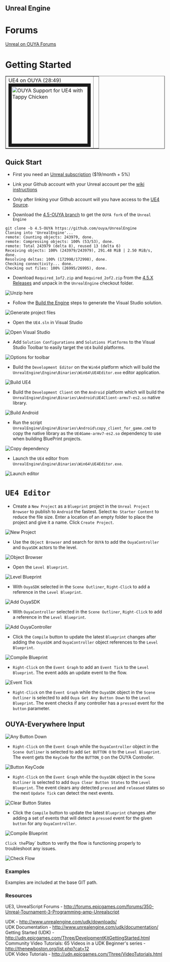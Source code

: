## Unreal Engine

# Forums #

[Unreal on OUYA Forums](http://forums.ouya.tv/categories/unreal-on-ouya)

# Getting Started #

<table border=1>
 <tr>
 <td>UE4 on OUYA (28:49)<br/>
<a href="http://www.youtube.com/watch?feature=player_embedded&v=lK7qGgeuI74" target="_blank">
<img src="http://img.youtube.com/vi/lK7qGgeuI74/0.jpg" alt="OUYA Support for UE4 with Tappy Chicken" width="240" height="180" border="10" /></a>
 </td>
 <td></td>
 </tr>
</table>

## Quick Start

* First you need an [Unreal subscription](http://unrealengine.com) ($19/month + 5%)

* Link your Github account with your Unreal account per the [wiki instructions](https://wiki.unrealengine.com/GitHub_Setup#GitHub_Account)

* Only after linking your Github account will you have access to the [UE4 Source](https://github.com/EpicGames/UnrealEngine).

* Download the [4.5-OUYA branch](https://github.com/ouya/UnrealEngine/tree/4.5-OUYA) to get the `OUYA fork` of the `Unreal Engine`

```
git clone -b 4.5-OUYA https://github.com/ouya/UnrealEngine
Cloning into 'UnrealEngine'...
remote: Counting objects: 243979, done.
remote: Compressing objects: 100% (53/53), done.
remote: Total 243979 (delta 8), reused 13 (delta 6)
Receiving objects: 100% (243979/243979), 291.48 MiB | 2.50 MiB/s, done.
Resolving deltas: 100% (172998/172998), done.
Checking connectivity... done.
Checking out files: 100% (26995/26995), done.
```

* Download `Required_1of2.zip` and `Required_2of2.zip` from the [4.5.X Releases](https://github.com/EpicGames/UnrealEngine/releases) and unpack in the `UnrealEngine` checkout folder.

![Unzip here](unreal/image_1.png)

* Follow the [Build the Engine](https://wiki.unrealengine.com/GitHub_Setup#Buld_the_Engine) steps to generate the Visual Studio solution.
 
![Generate project files](unreal/image_2.png)

* Open the `UE4.sln` in Visual Studio

![Open Visual Studio](unreal/image_3.png)

* Add `Solution Configurations` and `Solutions Platforms` to the Visual Studio Toolbar to easily target the `UE4` build platforms. 

![Options for toolbar](unreal/image_4.png)

* Build the `Development Editor` on the `Win64` platform which will build the `UnrealEngine\Engine\Binaries\Win64\UE4Editor.exe` editor application.

![Build UE4](unreal/image_5.png)

* Build the `Development Client` on the `Android` platform which will build the `UnrealEngine\Engine\Binaries\Android\UE4Client-armv7-es2.so` native library.

![Build Android](unreal/image_6.png)

* Run the script `UnrealEngine\Engine\Binaries\Android\copy_client_for_game.cmd` to copy the native library as the `UE4Game-armv7-es2.so` dependency to use when building BluePrint projects.

![Copy dependency](unreal/image_7.png) 

* Launch the `UE4` editor from `UnrealEngine\Engine\Binaries\Win64\UE4Editor.exe`.

![Launch editor](unreal/image_8.png)

# `UE4 Editor`

* Create a `New Project` as a `Blueprint` project in the `Unreal Project Browser` to publish to `Android` the fastest. Select `No Starter Content` to reduce the file size. Enter a location of an empty folder to place the project and give it a name. Click `Create Project`.

![New Project](unreal/image_9.png)

* Use the `Object Browser` and search for `OUYA` to add the `OuyaController` and `OuyaSDK` actors to the level.

![Object Browser](unreal/image_10.png)

* Open the `Level Blueprint`.

![Level Blueprint](unreal/image_11.png)

* With `OuyaSDK` selected in the `Scene Outliner`, `Right-Click` to add a reference in the `Level Blueprint`.

![Add OuyaSDK](unreal/image_12.png)

* With `OuyaController` selected in the `Scene Outliner`, `Right-Click` to add a reference in the `Level Blueprint`.

![Add OuyaController](unreal/image_13.png)

* Click the `Compile` button to update the latest `Blueprint` changes after adding the `OuyaSDK` and `OuyaController` object references to the `Level Blueprint`.

![Compile Blueprint](unreal/image_14.png)

* `Right-Click` on the `Event Graph` to add an `Event Tick` to the `Level Blueprint`. The event adds an update event to the flow. 

![Event Tick](unreal/image_15.png)

* `Right-Click` on the `Event Graph` while the `OuyaSDK` object in the `Scene Outliner` is selected to add `Ouya Get Any Button Down` to the `Level Blueprint`. The event checks if any controller has a `pressed` event for the `button` parameter. 

## OUYA-Everywhere Input

![Any Button Down](unreal/image_16.png)

* `Right-Click` on the `Event Graph` while the `OuyaController` object in the `Scene Outliner` is selected to add `Get BUTTON O` to the `Level Blueprint`. The event gets the `KeyCode` for the `BUTTON_O` on the OUYA Controller. 

![Button KeyCode](unreal/image_17.png)

* `Right-Click` on the `Event Graph` while the `OuyaSDK` object in the `Scene Outliner` is selected to add `Ouya Clear Button States` to the `Level Blueprint`. The event clears any detected `pressed` and `released` states so the next `Update Tick` can detect the next events.

![Clear Button States](unreal/image_18.png)

* Click the `Compile` button to update the latest `Blueprint` changes after adding a set of events that will detect a `pressed` event for the given `button` for any `OuyaController`.

![Compile Blueprint](unreal/image_19.png)

` Click the `Play` button to verify the flow is functioning properly to troubleshoot any issues.

![Check Flow](unreal/image_20.png)

### Examples

Examples are included at the base GIT path.

### Resources

UE3, UnrealScript Forums - http://forums.epicgames.com/forums/350-Unreal-Tournament-3-Programming-amp-Unrealscript<br/>

UDK - http://www.unrealengine.com/udk/downloads/<br/>
UDK Documentation - http://www.unrealengine.com/udk/documentation/<br/>
Getting Started (UDK) - http://udn.epicgames.com/Three/DevelopmentKitGettingStarted.html<br/>
Community Video Tutorials: 65 Videos in a UDK Beginner's series - http://thenewboston.org/list.php?cat=12<br/>
UDK Video Tutorials - http://udn.epicgames.com/Three/VideoTutorials.html<br/>
